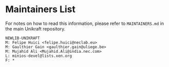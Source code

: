 Maintainers List
================

For notes on how to read this information, please refer to `MAINTAINERS.md` in
the main Unikraft repository.

	NEWLIB-UNIKRAFT
	M: Felipe Huici <felipe.huici@neclab.eu>
	M: Gaulthier Gain <gaulthier.gain@uliege.be>
	M: Mujahid Ali <Mujahid.Ali@india.nec.com>
	L: minios-devel@lists.xen.org
	F: *
